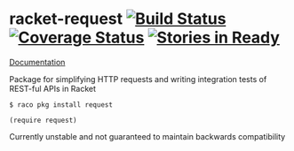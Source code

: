 # racket-request [![Build Status](https://travis-ci.org/jackfirth/racket-request.svg?branch=master)](https://travis-ci.org/jackfirth/racket-request) [![Coverage Status](https://coveralls.io/repos/jackfirth/racket-request/badge.svg?branch=master&service=github)](https://coveralls.io/github/jackfirth/racket-request?branch=master) [![Stories in Ready](https://badge.waffle.io/jackfirth/racket-request.png?label=ready&title=Ready)](https://waffle.io/jackfirth/racket-request)

[Documentation](http://pkg-build.racket-lang.org/doc/request/index.html)

Package for simplifying HTTP requests and writing integration tests of REST-ful APIs in Racket

`$ raco pkg install request`

`(require request)`

Currently unstable and not guaranteed to maintain backwards compatibility
